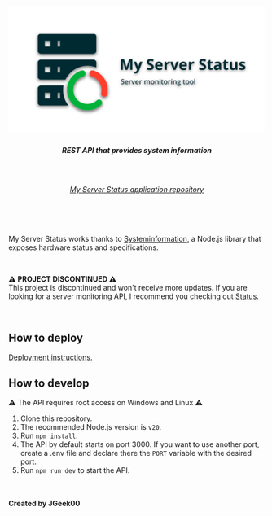 <h1 align="center">
  <img src="https://github.com/JGeek00/my-server-status-app/raw/master/assets/other/banner.png" />
</h1>

<h5 align="center">
  REST API that provides system information
</h5>

<br>

<h6 align="center">
  <a href="https://github.com/JGeek00/my-server-status-app">My Server Status application repository<a/>
</h6>

<br>
<br>

<p>
My Server Status works thanks to <a href="https://systeminformation.io/">Systeminformation</a>, a Node.js library that exposes hardware status and specifications. 
</p>

<br>

<p>
  <b>⚠️ PROJECT DISCONTINUED ⚠️</b>
  <br>
  This project is discontinued and won't receive more updates. If you are looking for a server monitoring API, I recommend you checking out <a href="https://github.com/dani3l0/Status">Status</a>.
</p>

<br>

## How to deploy
[Deployment instructions.](https://github.com/JGeek00/my-server-status-api/wiki/Deployment-instructions)
## How to develop
⚠️ The API requires root access on Windows and Linux ⚠️
1. Clone this repository.
2. The recommended Node.js version is ``v20``.
3. Run ``npm install``.
4. The API by default starts on port 3000. If you want to use another port, create a .env file and declare there the ``PORT`` variable with the desired port.
5. Run ``npm run dev`` to start the API.

<br>
<br>
<b>Created by JGeek00</b>
